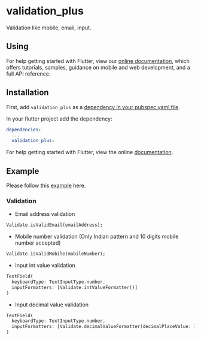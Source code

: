# validation_plus

Validation like mobile, email, input.

## Using

For help getting started with Flutter, view our
[online documentation](https://pub.dev/documentation/validation_plus/latest), which offers tutorials,
samples, guidance on mobile and web development, and a full API reference.

## Installation

First, add `validation_plus` as a [dependency in your pubspec.yaml file](https://flutter.dev/docs/development/platform-integration/platform-channels).

In your flutter project add the dependency:

```yml
dependencies:
  ...
  validation_plus:
```

For help getting started with Flutter, view the online
[documentation](https://flutter.io/).

## Example

Please follow this [example](https://github.com/techdirrdev/validation_plus/tree/master/example) here.

### Validation

* Email address validation
```dart
Validate.isValidEmail(emailAddress);
```

* Mobile number validation (Only Indian pattern and 10 digits mobile number accepted)
```dart
Validate.isValidMobile(mobileNumber);
```

* Input int value validation
```dart
TextField(
  keyboardType: TextInputType.number,
  inputFormatters: [Validate.intValueFormatter()]
)
```

* Input decimal value validation
```dart
TextField(
  keyboardType: TextInputType.number,
  inputFormatters: [Validate.decimalValueFormatter(decimalPlaceValue: 3)]
)
```
